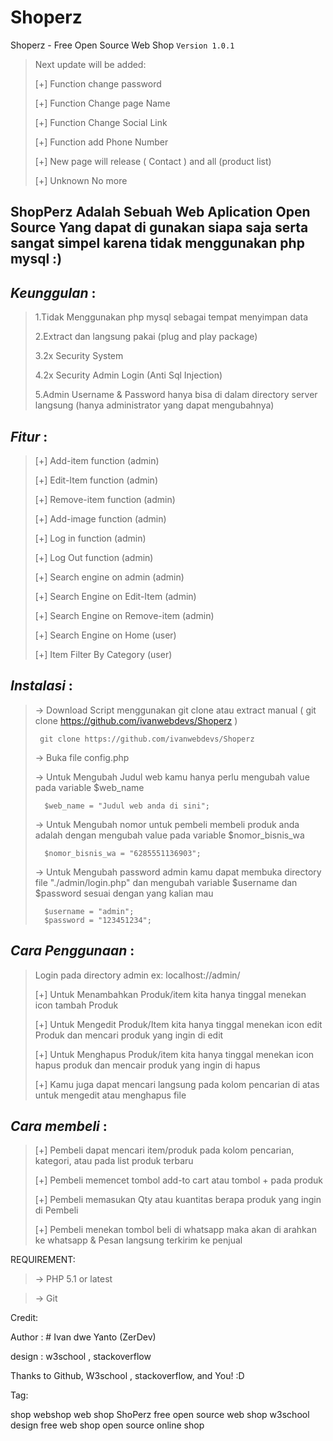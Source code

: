 # Shoperz
Shoperz - Free Open Source Web Shop
`Version 1.0.1`

>Next update will be added:
>
>[+] Function change password
>
>[+] Function Change page Name
>
>[+] Function Change Social Link
>
>[+] Function add Phone Number
>
>[+] New page will release ( Contact ) and all (product list)
>
>[+] Unknown No more



## ShopPerz Adalah Sebuah Web Aplication Open Source Yang dapat di gunakan siapa saja serta sangat simpel karena tidak menggunakan php mysql :)

## _*Keunggulan*_ : 
>1.Tidak Menggunakan php mysql sebagai tempat menyimpan data
>
>2.Extract dan langsung pakai (plug and play package)
>
>3.2x Security System
>
>4.2x Security Admin Login (Anti Sql Injection)
>
>5.Admin Username & Password hanya bisa di dalam directory server langsung (hanya administrator yang dapat mengubahnya)


## _*Fitur*_ : 
>[+] Add-item function (admin)
>
>[+] Edit-Item function (admin)
>
>[+] Remove-item function (admin)
>
>[+] Add-image function (admin)
>
>[+] Log in function (admin)
>
>[+] Log Out function (admin)
>
>[+] Search engine on admin (admin)
>
>[+] Search Engine on Edit-Item (admin)
>
>[+] Search Engine on Remove-item (admin)
>
>[+] Search Engine on Home (user)
>
>[+] Item Filter By Category (user)


## _*Instalasi*_ : 

>-> Download Script menggunakan git clone atau extract manual ( git clone https://github.com/ivanwebdevs/Shoperz )
>
>      git clone https://github.com/ivanwebdevs/Shoperz
>
>-> Buka file config.php
>
>-> Untuk Mengubah Judul web kamu hanya perlu mengubah value pada variable $web_name
>
>       $web_name = "Judul web anda di sini";
>    
>-> Untuk Mengubah nomor untuk pembeli membeli produk anda adalah dengan mengubah value pada variable $nomor_bisnis_wa
>
>       $nomor_bisnis_wa = "6285551136903";
>       
>-> Untuk Mengubah password admin kamu dapat membuka directory file "./admin/login.php" dan mengubah variable $username dan $password sesuai dengan yang kalian mau
>
>       $username = "admin";
>       $password = "123451234";
> 


## _*Cara Penggunaan*_ : 

>Login pada directory admin ex: localhost://admin/
>
>[+] Untuk Menambahkan Produk/item kita hanya tinggal menekan icon tambah Produk
>
>[+] Untuk Mengedit Produk/Item kita hanya tinggal menekan icon edit Produk dan mencari produk yang ingin di edit
>
>[+] Untuk Menghapus Produk/item kita hanya tinggal menekan icon hapus produk dan mencair produk yang ingin di hapus
>
>[+] Kamu juga dapat mencari langsung pada kolom pencarian di atas untuk mengedit atau menghapus file


## _*Cara membeli*_ : 

>[+] Pembeli dapat mencari item/produk pada kolom pencarian, kategori, atau pada list produk terbaru
>
>[+] Pembeli memencet tombol add-to cart atau tombol + pada produk 
>
>[+] Pembeli memasukan Qty atau kuantitas berapa produk yang ingin di Pembeli
>
>[+] Pembeli menekan tombol beli di whatsapp maka akan di arahkan ke whatsapp & Pesan langsung terkirim ke penjual








REQUIREMENT: 

>-> PHP 5.1 or latest

>-> Git 



Credit:

Author : # Ivan dwe Yanto (ZerDev)

design : w3school , stackoverflow

Thanks to  Github, W3school , stackoverflow, and You! :D




Tag:

shop webshop web shop ShoPerz free open source web shop w3school design free web shop open source online shop


